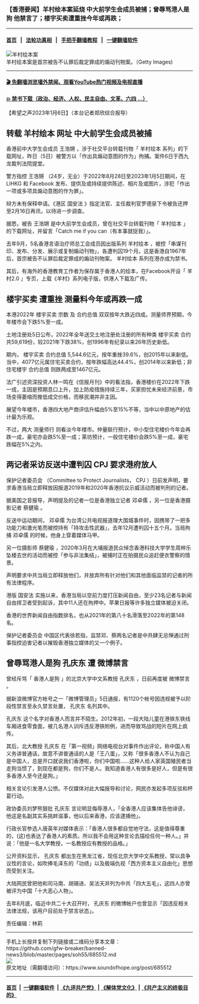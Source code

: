 ### 【香港要闻】羊村绘本案延烧 中大前学生会成员被捕；曾辱骂港人是狗 他禁言了；楼宇买卖遭重挫今年或再跌；
------------------------

#### [首页](https://github.com/gfw-breaker/banned-news3/blob/master/README.md) &nbsp;&nbsp;|&nbsp;&nbsp; [法轮功真相](https://github.com/begood0513/basic/blob/master/README.md)  &nbsp;&nbsp;|&nbsp;&nbsp; [手把手翻墙教程](https://github.com/gfw-breaker/guides/wiki)  &nbsp;&nbsp;|&nbsp;&nbsp; [一键翻墙软件](https://github.com/gfw-breaker/nogfw/blob/master/README.md)  



<div><img alt="羊村绘本案" src="https://img.soundofhope.org/2023-01/gettyimages-1234110974-1673029405266.jpg"/>
<br/><figcaption class="caption">
 羊村绘本案是首宗被告不认罪后裁定罪成的煽动刊物案。（Getty Images)
</figcaption></div><hr/>

#### [ 🎬  免翻墙浏览墙外禁闻、观看YouTube热门视频及电视直播](https://github.com/gfw-breaker/HelloWorld)

#### [ 💥  禁书下载（政治、经济、人权、民主自由、文革、六四 ...）](https://github.com/gfw-breaker/books/blob/master/README.md)

<div><div class="Content__Wrapper sc-1bvya0-0 elmmKw article_body" itemprop="articleBody">
 <div id="post_place_1">
 </div>
 <p class="meta-top">
  <span class="meta">
   【希望之声2023年1月6日】（本台记者郑欣综合报导）
  </span>
 </p>
 <h2>
  <strong>
   转载
   <ok href="/term/763928">
    羊村绘本
   </ok>
   网址 中大前学生会成员被捕
  </strong>
 </h2>
 <p>
  香港前中大学生会成员
  <ok href="/term/825561">
   王浩锵
  </ok>
  ，涉于社交平台转载刊物「
  <ok href="/term/763928">
   羊村绘本
  </ok>
  系列」的下载网址，昨日（5日）被警方以「作出具煽动意图的作为」拘捕。案件6日于西九龙裁判法院提堂。
 </p>
 <p>
  警方指控
  <ok href="/term/825561">
   王浩锵
  </ok>
  （24岁，无业）于2022年8月28日至2023年1月5日期间，在 LIHKG 和 Facebook 发布、提供及或持续提供陈述、相片及或图片，涉犯「作出一项或多项具煽动意图的作为罪」。
 </p>
 <p>
  辩方未有保释申请。《港区
  <ok href="/term/99050">
   国安法
  </ok>
  》指定法官、主任裁判官罗德泉下令被告还押至2月16日再讯，以待进一步调查。
 </p>
 <p>
  据悉，被告
  <ok href="/term/825561">
   王浩锵
  </ok>
  是中大前学生会成员，曾在社交平台转载刊物「
  <ok href="/term/763928">
   羊村绘本
  </ok>
  」的下载网址，并留言「Catch me if you can（有本事就捉我）」。
 </p>
 <p>
  去年9月，5名香港言语治疗师总工会成员因出版系列
  <ok href="/term/763928">
   羊村绘本
  </ok>
  ，被控「串谋刊印、发布、分发、展示或复制煽动刊物」，各遭判囚19个月。这是香港自1967年后，首宗被告不认罪后裁定罪成的煽动刊物案。
  <ok href="/term/763928">
   羊村绘本
  </ok>
  系列在港亦成为禁书。
 </p>
 <p>
  其后，有海外的香港教育工作者为保存属于香港人的绘本，在Facebook开设「
  <ok href="/term/825564">
   羊村2.0
  </ok>
  」专页，上载《羊村》系列电子版，供港人下载及广传。
 </p>
 <h2>
  <strong>
   <ok href="/term/825567">
    楼宇买卖
   </ok>
   遭重挫 测量料今年或再跌一成
  </strong>
 </h2>
 <p>
  本港2022年
  <ok href="/term/825567">
   楼宇买卖
  </ok>
  <ok href="/term/825573">
   宗数
  </ok>
  及
  <ok href="/term/825576">
   合约总值
  </ok>
  双双按年大跌近四成。测量师界预期，今年楼市会下跌5%至一成。
 </p>
 <p>
  土地注册处5日公布，2022年全年送交土地注册处注册的所有种类
  <ok href="/term/825567">
   楼宇买卖
  </ok>
  合约共59,619份，较2021年下跌38%，创1996年有纪录以来26年历史新低。
 </p>
 <p>
  期内，
  <ok href="/term/825567">
   楼宇买卖
  </ok>
  <ok href="/term/825576">
   合约总值
  </ok>
  5,544.6亿元，按年重挫39.6%，创2015年以来新低。当中，4077亿元属住宅买卖合约，按年跌幅高达44.4%，创2014年以来新低；非住宅楼宇
  <ok href="/term/825576">
   合约总值
  </ok>
  则跌两成至1467亿元。
 </p>
 <p>
  法广引述资深投资人林一鸣在《信报月刊》中的看法指，香港楼价在2022年下跌一成，主因是预期息口上升，加上防疫措施持续三年，买家担忧未来经济前景，市场变得萎缩而推低成交价格，而移民潮并非主因。
 </p>
 <p>
  展望今年楼市，香港四大地产商评估升幅由5%至15%不等，当中以中原地产的估计最为乐观。
 </p>
 <p>
  不过，两大
  <ok href="/term/825570">
   测量师行
  </ok>
  则看淡今年楼市。仲量联行预计，中小型住宅楼价今年会再跌一成，豪宅亦会跌5%至一成；莱坊预计，一般住宅楼价会跌5%至一成，豪宅跌幅在5%之内。
 </p>
 <h2>
  <strong>
   两记者采访反送中遭判囚
   <ok href="/term/493472">
    CPJ
   </ok>
   要求港府放人
  </strong>
 </h2>
 <p>
  <ok href="/term/19500">
   保护记者委员会
  </ok>
  （Committee to Protect Journalists，
  <ok href="/term/493472">
   CPJ
  </ok>
  ）日前发声明，要求香港当局立即释放因报道2019年和2020年香港抗议示威活动而被判刑的记者。
 </p>
 <p>
  据美国之音报导，声明提及的记者一位是香港独立记者
  <ok href="/term/821931">
   邓卓儒
  </ok>
  ，另一位是香港摄影记者
  <ok href="/term/825579">
   蔡健瑜
  </ok>
  。
 </p>
 <p>
  反送中运动期间，
  <ok href="/term/821931">
   邓卓儒
  </ok>
  为台湾公共电视报道理大围城事件时，因携带了一把多功能刀和激光笔而被控持有「持攻击性武器」，去年12月遭判囚十五个月。当局拘捕
  <ok href="/term/821931">
   邓卓儒
  </ok>
  的时候，他身上穿着媒体马甲。
 </p>
 <p>
  另一位摄影师
  <ok href="/term/825579">
   蔡健瑜
  </ok>
  ，2020年3月在大埔报道民众悼念香港科技大学学生周梓乐坠楼去世的活动而被控「参与非法集结」，被捕时正在拍摄民众追赶便衣警察的情景。
 </p>
 <p>
  声明要求中共当局立即释放他们，并放弃所有针对他们和其他面临监禁的记者的所有法律程序。
 </p>
 <p>
  港版
  <ok href="/term/99050">
   国安法
  </ok>
  实施以来，香港当局以空前力度打压新闻自由，至少23名记者与新闻自由捍卫者受到起诉，其中11人还在拘押中。苹果日报等许多独立媒体被迫关闭。
 </p>
 <p>
  香港的世界新闻自由指数排名，也从2021年的第八十名滑落至2022年的第148名。
 </p>
 <p>
  <ok href="/term/19500">
   保护记者委员会
  </ok>
  中国区代表徐若指，监禁邓、蔡两名记者是中共肆无忌惮通过刑事指控迫害记者以摧毁香港独立媒体的又一个例子。
 </p>
 <h2>
  <strong>
   曾辱骂港人是狗
   <ok href="/term/67326">
    孔庆东
   </ok>
   遭
   <ok href="/term/329185">
    微博禁言
   </ok>
  </strong>
 </h2>
 <p>
  曾经斥骂「
  <ok href="/term/825582">
   香港人是狗
  </ok>
  」的北京大学中文系教授
  <ok href="/term/67326">
   孔庆东
  </ok>
  ，日前再度被
  <ok href="/term/329185">
   微博禁言
  </ok>
  。
 </p>
 <p>
  据新浪微博官方帐号之一「微博管理员」5日通报，有1120个帐号因违规被予以阶段性禁言至永久禁言处置，
  <ok href="/term/67326">
   孔庆东
  </ok>
  名列其中。
 </p>
 <p>
  <ok href="/term/67326">
   孔庆东
  </ok>
  这个名字对香港人而言并不陌生。2012年初，一段大陆儿童在港铁东铁线车厢进食零食面，被几名港人训斥违反港铁附例，进而导致骂战的短片在网上疯传。
 </p>
 <p>
  其后，北大教授
  <ok href="/term/67326">
   孔庆东
  </ok>
  在「第一视频」网络电视台对事件作出评论，称中国人有义务讲普通话，故意不讲普通话的人是「王八蛋」，又称「很多香港人不认为自己是中国人，总是开口就说我们香港啦，你们中国啦……这种人给人家英国殖民者当走狗当惯了，到现在都是狗，你们不是人。我知道香港人有很多是好人，但是有很多香港人至今还是狗。」
 </p>
 <p>
  相关言论引发港人公愤。不仅媒体对此大幅报导和讨论，网民亦发起多项反驳和杯葛行动。
 </p>
 <p>
  政协委员刘梦熊狠批
  <ok href="/term/67326">
   孔庆东
  </ok>
  言论明显侮辱港人，「全香港人应该集体告他诽谤，他这是名副其实系挑衅滋事，他以后来香港，应该逮捕他」。
 </p>
 <p>
  行政长官参选人唐英年对媒体表示：「香港人很多都自觉地守法，这是值得尊重的，(这)也表达了香港人的素质。所以我不会用这种言论去描绘任何一种人。」并说：「他是一名大学教授，一名教授应有教授的品格。」
 </p>
 <p>
  公开资料显示，
  <ok href="/term/67326">
   孔庆东
  </ok>
  都出生在黑龙江省，现任北京大学中文系教授，常以具争议性的言论，如吹捧毛泽东的「功绩」以及极端仇视「西方资本主义自由化」思想而受到关注。
 </p>
 <p>
  大陆网民曾把他和司马南、胡锡进、吴法天并列为中共「四大五毛」，这四人亦曾被评为中国「十大恶心人物」。
 </p>
 <p>
  去年8月底，临近中共二十大召开时，
  <ok href="/term/67326">
   孔庆东
  </ok>
  的微博帐户也曾显示「因违反相关法律法规，该用户目前处于禁言状态」。
 </p>
 <p class="meta-btm">
  责任编辑：林莉
 </p>
</div>
</div>
<hr/>
手机上长按并复制下列链接或二维码分享本文章：<br/>
https://github.com/gfw-breaker/banned-news3/blob/master/pages/soh55/685512.md <br/>
<a href='https://github.com/gfw-breaker/banned-news3/blob/master/pages/soh55/685512.md'><img src='https://github.com/gfw-breaker/banned-news3/blob/master/pages/soh55/685512.md.png'/></a> <br/>
原文地址（需翻墙访问）：https://www.soundofhope.org/post/685512


------------------------
#### [首页](https://github.com/gfw-breaker/banned-news3/blob/master/README.md) &nbsp;|&nbsp; [一键翻墙软件](https://github.com/gfw-breaker/nogfw/blob/master/README.md) &nbsp;| [《九评共产党》](https://github.com/gfw-breaker/9ping.md/blob/master/README.md#九评之一评共产党是什么) | [《解体党文化》](https://github.com/gfw-breaker/jtdwh.md/blob/master/README.md) | [《共产主义的终极目的》](https://github.com/gfw-breaker/gczydzjmd.md/blob/master/README.md)


<img src='http://gfw-breaker.win/banned-news3/pages/soh55/685512.md' width='0px' height='0px'/>